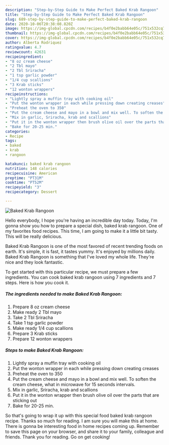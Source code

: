 ```yaml
---
description: "Step-by-Step Guide to Make Perfect Baked Krab Rangoon"
title: "Step-by-Step Guide to Make Perfect Baked Krab Rangoon"
slug: 689-step-by-step-guide-to-make-perfect-baked-krab-rangoon
date: 2020-10-06T20:38:08.820Z
image: https://img-global.cpcdn.com/recipes/b4f0e2babb64e05c/751x532cq70/baked-krab-rangoon-recipe-main-photo.jpg
thumbnail: https://img-global.cpcdn.com/recipes/b4f0e2babb64e05c/751x532cq70/baked-krab-rangoon-recipe-main-photo.jpg
cover: https://img-global.cpcdn.com/recipes/b4f0e2babb64e05c/751x532cq70/baked-krab-rangoon-recipe-main-photo.jpg
author: Alberta Rodriquez
ratingvalue: 4.7
reviewcount: 42631
recipeingredient:
- "8 oz cream cheese"
- "2 Tbl mayo"
- "2 Tbl Sriracha"
- "1 tsp garlic powder"
- "1/4 cup scallions"
- "3 Krab sticks"
- "12 wonton wrappers"
recipeinstructions:
- "Lightly spray a muffin tray with cooking oil"
- "Put the wonton wrapper in each while pressing down creating creases"
- "Preheat the oven to 350"
- "Put the cream cheese and mayo in a bowl and mix well. To soften the cream cheese, what in microwave for 15 seconds intervals."
- "Mix in garlic, Sriracha, krab and scallions"
- "Put it in the wonton wrapper then brush olive oil over the parts that are sticking out"
- "Bake for 20-25 min."
categories:
- Recipe
tags:
- baked
- krab
- rangoon

katakunci: baked krab rangoon 
nutrition: 148 calories
recipecuisine: American
preptime: "PT31M"
cooktime: "PT52M"
recipeyield: "3"
recipecategory: Dessert

---
```



![Baked Krab Rangoon](https://img-global.cpcdn.com/recipes/b4f0e2babb64e05c/751x532cq70/baked-krab-rangoon-recipe-main-photo.jpg)

Hello everybody, I hope you're having an incredible day today. Today, I'm gonna show you how to prepare a special dish, baked krab rangoon. One of my favorites food recipes. This time, I am going to make it a little bit tasty. This will be really delicious.



Baked Krab Rangoon is one of the most favored of recent trending foods on earth. It's simple, it is fast, it tastes yummy. It's enjoyed by millions daily. Baked Krab Rangoon is something that I've loved my whole life. They're nice and they look fantastic.


To get started with this particular recipe, we must prepare a few ingredients. You can cook baked krab rangoon using 7 ingredients and 7 steps. Here is how you cook it.

<!--inarticleads1-->

##### The ingredients needed to make Baked Krab Rangoon:

1. Prepare 8 oz cream cheese
1. Make ready 2 Tbl mayo
1. Take 2 Tbl Sriracha
1. Take 1 tsp garlic powder
1. Make ready 1/4 cup scallions
1. Prepare 3 Krab sticks
1. Prepare 12 wonton wrappers




<!--inarticleads2-->

##### Steps to make Baked Krab Rangoon:

1. Lightly spray a muffin tray with cooking oil
1. Put the wonton wrapper in each while pressing down creating creases
1. Preheat the oven to 350
1. Put the cream cheese and mayo in a bowl and mix well. To soften the cream cheese, what in microwave for 15 seconds intervals.
1. Mix in garlic, Sriracha, krab and scallions
1. Put it in the wonton wrapper then brush olive oil over the parts that are sticking out
1. Bake for 20-25 min.




So that's going to wrap it up with this special food baked krab rangoon recipe. Thanks so much for reading. I am sure you will make this at home. There is gonna be interesting food in home recipes coming up. Remember to save this page on your browser, and share it to your family, colleague and friends. Thank you for reading. Go on get cooking!
